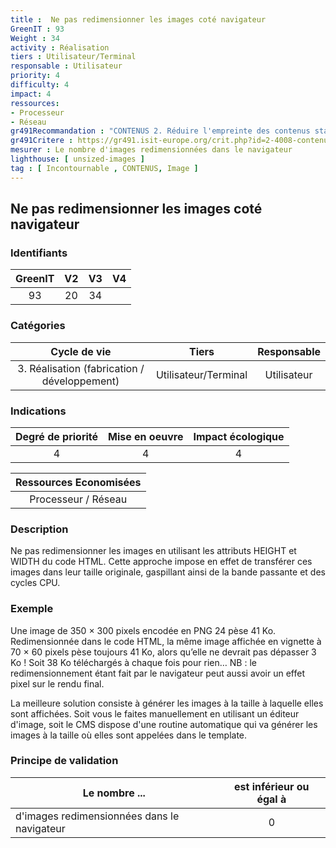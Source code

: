 ```yaml
---
title :  Ne pas redimensionner les images coté navigateur
GreenIT : 93
Weight : 34
activity : Réalisation
tiers : Utilisateur/Terminal
responsable : Utilisateur
priority: 4
difficulty: 4
impact: 4
ressources:
- Processeur
- Réseau
gr491Recommandation : "CONTENUS 2. Réduire l'empreinte des contenus statiques"
gr491Critere : https://gr491.isit-europe.org/crit.php?id=2-4008-contenus-la-transmission-de-donnees-compressees-est-indispensable
mesurer : Le nombre d'images redimensionnées dans le navigateur
lighthouse: [ unsized-images ]
tag : [ Incontournable , CONTENUS, Image ]
---
```


## Ne pas redimensionner les images coté navigateur

### Identifiants

| GreenIT |  V2  |  V3  |  V4  |
|:-------:|:----:|:----:|:----:|
|  93    | 20  | 34  |      |

### Catégories

| Cycle de vie |  Tiers  |  Responsable  |
|:---------:|:----:|:----:|
| 3. Réalisation (fabrication / développement) | Utilisateur/Terminal | Utilisateur |

### Indications

| Degré de priorité |      Mise en oeuvre       |  Impact écologique    |
|:-------------------:|:-------------------------:|:---------------------:|
| 4 | 4 | 4 |

|Ressources Economisées                                      |
|:----------------------------------------------------------:|
|  Processeur / Réseau  |

### Description

Ne pas redimensionner les images en utilisant les attributs HEIGHT et WIDTH du code HTML. Cette approche impose en effet de transférer ces images dans leur taille originale, gaspillant ainsi de la bande passante et des cycles CPU.

### Exemple

Une image de 350 × 300 pixels encodée en PNG 24 pèse 41 Ko. Redimensionnée dans le code HTML, la même image affichée en vignette à 70 × 60 pixels pèse toujours 41 Ko, alors qu’elle ne devrait pas dépasser 3 Ko ! Soit 38 Ko téléchargés à chaque fois pour rien… NB : le redimensionnement étant fait par le navigateur peut aussi avoir un effet pixel sur le rendu final.

La meilleure solution consiste à générer les images à la taille à laquelle elles sont affichées. Soit vous le faites manuellement en utilisant un éditeur d'image, soit le CMS dispose d'une routine automatique qui va générer les images à la taille où elles sont appelées dans le template.

### Principe de validation

| Le nombre ...     | est inférieur ou égal à   |  
|-------------------|:-------------------------:|
|  d'images redimensionnées dans le navigateur  | 0  |
